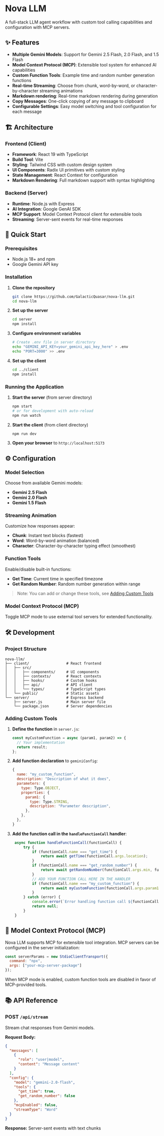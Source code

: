 # Nova LLM

A full-stack LLM agent workflow with custom tool calling capabilities and configuration with MCP servers.

## ✨ Features

- **Multiple Gemini Models**: Support for Gemini 2.5 Flash, 2.0 Flash, and 1.5 Flash
- **Model Context Protocol (MCP)**: Extensible tool system for enhanced AI capabilities
- **Custom Function Tools**: Example time and random number generation functions
- **Real-time Streaming**: Choose from chunk, word-by-word, or character-by-character streaming animations
- **Markdown rendering**: Real-time markdown rendering during generation
- **Copy Messages**: One-click copying of any message to clipboard
- **Configurable Settings**: Easy model switching and tool configuration for each message

## 🏗️ Architecture

### Frontend (Client)
- **Framework**: React 19 with TypeScript
- **Build Tool**: Vite
- **Styling**: Tailwind CSS with custom design system
- **UI Components**: Radix UI primitives with custom styling
- **State Management**: React Context for configuration
- **Markdown Rendering**: Full markdown support with syntax highlighting

### Backend (Server)
- **Runtime**: Node.js with Express
- **AI Integration**: Google GenAI SDK
- **MCP Support**: Model Context Protocol client for extensible tools
- **Streaming**: Server-sent events for real-time responses

## 🚀 Quick Start

### Prerequisites

- Node.js 18+ and npm
- Google Gemini API key

### Installation

1. **Clone the repository**
   ```bash
   git clone https://github.com/GalacticQuasar/nova-llm.git
   cd nova-llm
   ```

2. **Set up the server**
   ```bash
   cd server
   npm install
   ```

3. **Configure environment variables**
   ```bash
   # Create .env file in server directory
   echo "GEMINI_API_KEY=your_gemini_api_key_here" > .env
   echo "PORT=3000" >> .env
   ```

4. **Set up the client**
   ```bash
   cd ../client
   npm install
   ```

### Running the Application

1. **Start the server** (from server directory)
   ```bash
   npm start
   # or for development with auto-reload
   npm run watch
   ```

2. **Start the client** (from client directory)
   ```bash
   npm run dev
   ```

3. **Open your browser** to `http://localhost:5173`

## ⚙️ Configuration

### Model Selection
Choose from available Gemini models:
- **Gemini 2.5 Flash**
- **Gemini 2.0 Flash**
- **Gemini 1.5 Flash**

### Streaming Animation
Customize how responses appear:
- **Chunk**: Instant text blocks (fastest)
- **Word**: Word-by-word animation (balanced)
- **Character**: Character-by-character typing effect (smoothest)

### Function Tools
Enable/disable built-in functions:
- **Get Time**: Current time in specified timezone
- **Get Random Number**: Random number generation within range

> Note: You can add or change these tools, see [Adding Custom Tools](#adding-custom-tools)

### Model Context Protocol (MCP)
Toggle MCP mode to use external tool servers for extended functionality.

## 🛠️ Development

### Project Structure

```
nova-llm/
├── client/                 # React frontend
│   ├── src/
│   │   ├── components/     # UI components
│   │   ├── contexts/       # React contexts
│   │   ├── hooks/          # Custom hooks
│   │   ├── api/            # API client
│   │   └── types/          # TypeScript types
│   └── public/             # Static assets
└── server/                 # Express backend
    ├── server.js           # Main server file
    └── package.json        # Server dependencies
```

### Adding Custom Tools

1. **Define the function** in `server.js`:
   ```javascript
   const myCustomFunction = async (param1, param2) => {
     // Your implementation
     return result;
   };
   ```

2. **Add function declaration** to `geminiConfig`:
   ```javascript
   {
     name: "my_custom_function",
     description: "Description of what it does",
     parameters: {
       type: Type.OBJECT,
       properties: {
         param1: {
           type: Type.STRING,
           description: "Parameter description",
         },
       },
     },
   }
   ```

3. **Add the function call in the `handleFunctionCall` handler**:
   ```javascript
    async function handleFunctionCall(functionCall) {
        try {
            if (functionCall.name === "get_time") {
                return await getTime(functionCall.args.location);
            }
            if (functionCall.name === "get_random_number") {
                return await getRandomNumber(functionCall.args.min, functionCall.args.max);
            }
            // ADD YOUR FUNCTION CALL HERE IN THE HANDLER
            if (functionCall.name === "my_custom_function") {
                return await myCustomFunction(functionCall.args.param1, functionCall.args.param2);
            }
        } catch (error) {
            console.error(`Error handling function call ${functionCall.name}:`, error);
            return null;
        }
    }
   ```

## 🔌 Model Context Protocol (MCP)

Nova LLM supports MCP for extensible tool integration. MCP servers can be configured in the server initialization:

```javascript
const serverParams = new StdioClientTransport({
  command: "npx",
  args: ["your-mcp-server-package"]
});
```

When MCP mode is enabled, custom function tools are disabled in favor of MCP-provided tools.

## 📚 API Reference

### POST `/api/stream`

Stream chat responses from Gemini models.

**Request Body:**
```json
{
  "messages": [
    {
      "role": "user|model",
      "content": "Message content"
    }
  ],
  "config": {
    "model": "gemini-2.0-flash",
    "tools": {
      "get_time": true,
      "get_random_number": false
    },
    "mcpEnabled": false,
    "streamType": "Word"
  }
}
```

**Response:** Server-sent events with text chunks